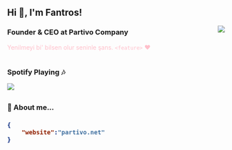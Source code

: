 ## Hi 👋, I'm Fantros!

<img align="right" src="https://spotify-github-profile.vercel.app/api/view?uid=31us4ohbcaotjvvfxk5szygl4tle&cover_image=true&theme=default" />

### Founder & CEO at Partivo Company
<font color="pink">Yenilmeyi bi' bilsen olur seninle şans. </em> `<feature>` :heart: </font>
#

### Spotify Playing :notes:
<img src="https://github-readme-stats.vercel.app/api?username=fantros&show_icons=true&theme=dark" />
<br/>
<h2>

### 📃 About me...  

<h3>

```json
{
    "website":"partivo.net"
}
```

</h3>
